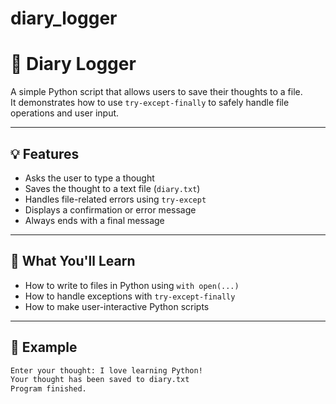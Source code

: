 # diary_logger
# 📝 Diary Logger

A simple Python script that allows users to save their thoughts to a file.  
It demonstrates how to use `try-except-finally` to safely handle file operations and user input.

---

## 💡 Features

- Asks the user to type a thought
- Saves the thought to a text file (`diary.txt`)
- Handles file-related errors using `try-except`
- Displays a confirmation or error message
- Always ends with a final message

---

## 🧠 What You'll Learn

- How to write to files in Python using `with open(...)`
- How to handle exceptions with `try-except-finally`
- How to make user-interactive Python scripts

---

## 🧪 Example

```bash
Enter your thought: I love learning Python!
Your thought has been saved to diary.txt
Program finished.
